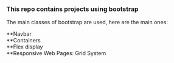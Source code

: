 ### This repo contains projects using bootstrap

The main classes of bootstrap are used, here are the main ones:

**Navbar <br>
**Containers <br>
**Flex display <br>
**Responsive Web Pages: Grid System <br>
